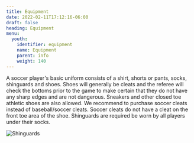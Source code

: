 ```yaml
---
title: Equipment
date: 2022-02-11T17:12:16-06:00
draft: false
heading: Equipment
menu:
  youth:
    identifier: equipment
    name: Equipment
    parent: info
    weight: 140
---
```

A soccer player's basic uniform consists of a shirt, shorts or pants, socks, shinguards and shoes.  Shoes will generally be cleats and the referee will check the bottoms prior to the game to make certain that they do not have any sharp edges and are not dangerous.  Sneakers and other closed toe athletic shoes are also allowed.  We recommend to purchase soccer cleats instead of baseball/soccer cleats.  Soccer cleats do not have a cleat on the front toe area of the shoe.  Shinguards are required be worn by all players under their socks.

![Shinguards](https://res.cloudinary.com/robinson-soccer/image/upload/v1647436937/Youth/Info/shinguards_zduhyq.png)